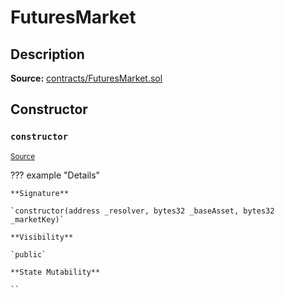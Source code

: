 # FuturesMarket

## Description

**Source:** [contracts/FuturesMarket.sol](https://github.com/Synthetixio/synthetix/tree/v2.66.2/contracts/FuturesMarket.sol)

## Constructor

### `constructor`

<sub>[Source](https://github.com/Synthetixio/synthetix/tree/v2.66.2/contracts/FuturesMarket.sol#L59)</sub>

??? example "Details"

    **Signature**

    `constructor(address _resolver, bytes32 _baseAsset, bytes32 _marketKey)`

    **Visibility**

    `public`

    **State Mutability**

    ``
